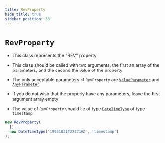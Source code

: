 ```yaml
---
title: RevProperty
hide_title: true
sidebar_position: 36
---
```


# `RevProperty`

* This class represents the "REV" property

* This class should be called with two arguments, the first an array of the parameters, and the second the value of the property

* The only acceptable parameters of ```RevProperty``` are [`ValueParameter`](/documentation/parameters/valueparameter) and [`AnyParameter`](/documentation/parameters/anyparameter)

* If you do not wish that the property have any parameters, leave the first argument array empty

* The value of ```RevProperty``` should be of type [`DateTimeType`](/documentation/values/datetimetype) of type ```timestamp```

```js
new RevProperty(
  [],
  new DateTimeType('19951031T222710Z', 'timestamp')
);
```

